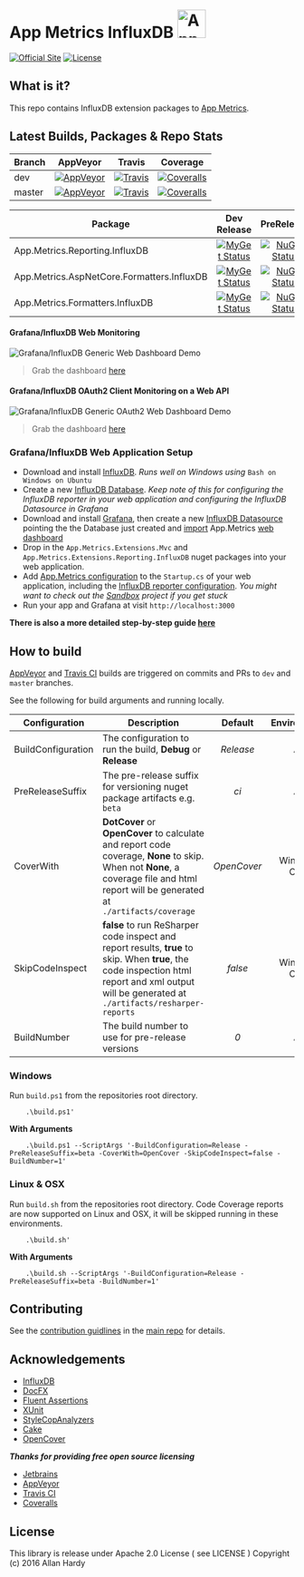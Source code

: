 # App Metrics InfluxDB <img src="http://app-metrics.io/logo.png" alt="App Metrics" width="50px"/> 
[![Official Site](https://img.shields.io/badge/site-appmetrics-blue.svg?style=flat-square)](http://app-metrics.io/reporting/influxdb.html) [![License](https://img.shields.io/badge/License-Apache%202.0-blue.svg?style=flat-square)](https://opensource.org/licenses/Apache-2.0)

## What is it?

This repo contains InfluxDB extension packages to [App Metrics](https://github.com/alhardy/AppMetrics).

## Latest Builds, Packages & Repo Stats

|Branch|AppVeyor|Travis|Coverage|
|------|:--------:|:--------:|:--------:|
|dev|[![AppVeyor](https://img.shields.io/appveyor/ci/alhardy/influxdb/dev.svg?style=flat-square&label=appveyor%20build)](https://ci.appveyor.com/project/alhardy/influxdb/branch/dev)|[![Travis](https://img.shields.io/travis/alhardy/InfluxDB/dev.svg?style=flat-square&label=travis%20build)](https://travis-ci.org/alhardy/InfluxDB)|[![Coveralls](https://img.shields.io/coveralls/alhardy/InfluxDB/dev.svg?style=flat-square)](https://coveralls.io/github/alhardy/InfluxDB?branch=dev)
|master|[![AppVeyor](https://img.shields.io/appveyor/ci/alhardy/influxdb/master.svg?style=flat-square&label=appveyor%20build)](https://ci.appveyor.com/project/alhardy/influxdb/branch/master)| [![Travis](https://img.shields.io/travis/alhardy/InfluxDB/master.svg?style=flat-square&label=travis%20build)](https://travis-ci.org/alhardy/InfluxDB)| [![Coveralls](https://img.shields.io/coveralls/alhardy/InfluxDB/master.svg?style=flat-square)](https://coveralls.io/github/alhardy/InfluxDB?branch=master)|

|Package|Dev Release|PreRelease|Latest Release|
|------|:--------:|:--------:|:--------:|
|App.Metrics.Reporting.InfluxDB|[![MyGet Status](https://img.shields.io/myget/appmetrics/v/App.Metrics.Reporting.InfluxDB.svg?style=flat-square)](https://www.myget.org/feed/appmetrics/package/nuget/App.Metrics.Reporting.InfluxDB)|[![NuGet Status](https://img.shields.io/nuget/vpre/App.Metrics.Reporting.InfluxDB.svg?style=flat-square)](https://www.nuget.org/packages/App.Metrics.Reporting.InfluxDB/)|[![NuGet Status](https://img.shields.io/nuget/v/App.Metrics.Reporting.InfluxDB.svg?style=flat-square)](https://www.nuget.org/packages/App.Metrics.Reporting.InfluxDB/)
|App.Metrics.AspNetCore.Formatters.InfluxDB|[![MyGet Status](https://img.shields.io/myget/appmetrics/v/App.Metrics.AspNetCore.Formatters.InfluxDB.svg?style=flat-square)](https://www.myget.org/feed/appmetrics/package/nuget/App.Metrics.AspNetCore.Formatters.InfluxDB)|[![NuGet Status](https://img.shields.io/nuget/vpre/App.Metrics.AspNetCore.Formatters.InfluxDB.svg?style=flat-square)](https://www.nuget.org/packages/App.Metrics.AspNetCore.Formatters.InfluxDB/)|[![NuGet Status](https://img.shields.io/nuget/v/App.Metrics.AspNetCore.Formatters.InfluxDB.svg?style=flat-square)](https://www.nuget.org/packages/App.Metrics.AspNetCore.Formatters.InfluxDB/)
|App.Metrics.Formatters.InfluxDB|[![MyGet Status](https://img.shields.io/myget/appmetrics/v/App.Metrics.Formatters.InfluxDB.svg?style=flat-square)](https://www.myget.org/feed/appmetrics/package/nuget/App.Metrics.Formatters.InfluxDB)|[![NuGet Status](https://img.shields.io/nuget/vpre/App.Metrics.Formatters.InfluxDB.svg?style=flat-square)](https://www.nuget.org/packages/App.Metrics.Formatters.InfluxDB/)|[![NuGet Status](https://img.shields.io/nuget/v/App.Metrics.Formatters.InfluxDB.svg?style=flat-square)](https://www.nuget.org/packages/App.Metrics.Formatters.InfluxDB/)

#### Grafana/InfluxDB Web Monitoring

![Grafana/InfluxDB Generic Web Dashboard Demo](https://github.com/alhardy/AppMetrics.DocFx/blob/master/images/generic_grafana_dashboard_demo.gif)

> Grab the dashboard [here](https://grafana.com/dashboards/2125)

#### Grafana/InfluxDB OAuth2 Client Monitoring on a Web API

![Grafana/InfluxDB Generic OAuth2 Web Dashboard Demo](https://github.com/alhardy/AppMetrics.DocFx/blob/master/images/generic_grafana_oauth2_dashboard_demo.gif)

> Grab the dashboard [here](https://grafana.com/dashboards/2137)

### Grafana/InfluxDB Web Application Setup

- Download and install [InfluxDB](https://docs.influxdata.com/influxdb/v1.2/introduction/installation/). *Runs well on Windows using* `Bash on Windows on Ubuntu`
- Create a new [InfluxDB Database](https://docs.influxdata.com/influxdb/v1.2/introduction/getting_started/). *Keep note of this for configuring the InfluxDB reporter in your web application and configuring the InfluxDB Datasource in Grafana*
- Download and install [Grafana](https://grafana.com/grafana/download), then create a new [InfluxDB Datasource](http://docs.grafana.org/features/datasources/influxdb/) pointing the the Database just created and [import](http://docs.grafana.org/reference/export_import/#importing-a-dashboard) App.Metrics [web dashboard](https://grafana.com/dashboards/2125)
- Drop in the `App.Metrics.Extensions.Mvc` and `App.Metrics.Extensions.Reporting.InfluxDB` nuget packages into your web application. 
- Add [App.Metrics configuration](https://alhardy.github.io/app-metrics-docs/getting-started/fundamentals/middleware-configuration.html) to the `Startup.cs` of your web application, including the [InfluxDB reporter configuration](http://app-metrics.io/reporting/influxdb.html). *You might want to check out the [Sandbox](https://github.com/alhardy/AppMetrics.Extensions.InfluxDB/tree/master/sandbox/App.Metrics.InfluxDB.Sandbox) project if you get stuck*
- Run your app and Grafana at visit `http://localhost:3000`

**There is also a more detailed step-by-step guide [here](https://al-hardy.blog/2017/04/28/asp-net-core-monitoring-with-influxdb-grafana/)**

## How to build

[AppVeyor](https://ci.appveyor.com/project/alhardy/appmetrics-extensions-influxdb/branch/master) and [Travis CI](https://travis-ci.org/alhardy/AppMetrics.Extensions.InfluxDB) builds are triggered on commits and PRs to `dev` and `master` branches.

See the following for build arguments and running locally.

|Configuration|Description|Default|Environment|Required|
|------|--------|:--------:|:--------:|:--------:|
|BuildConfiguration|The configuration to run the build, **Debug** or **Release** |*Release*|All|Optional|
|PreReleaseSuffix|The pre-release suffix for versioning nuget package artifacts e.g. `beta`|*ci*|All|Optional|
|CoverWith|**DotCover** or **OpenCover** to calculate and report code coverage, **None** to skip. When not **None**, a coverage file and html report will be generated at `./artifacts/coverage`|*OpenCover*|Windows Only|Optional|
|SkipCodeInspect|**false** to run ReSharper code inspect and report results, **true** to skip. When **true**, the code inspection html report and xml output will be generated at `./artifacts/resharper-reports`|*false*|Windows Only|Optional|
|BuildNumber|The build number to use for pre-release versions|*0*|All|Optional|


### Windows

Run `build.ps1` from the repositories root directory.

```
	.\build.ps1'
```

**With Arguments**

```
	.\build.ps1 --ScriptArgs '-BuildConfiguration=Release -PreReleaseSuffix=beta -CoverWith=OpenCover -SkipCodeInspect=false -BuildNumber=1'
```

### Linux & OSX

Run `build.sh` from the repositories root directory. Code Coverage reports are now supported on Linux and OSX, it will be skipped running in these environments.

```
	.\build.sh'
```

**With Arguments**

```
	.\build.sh --ScriptArgs '-BuildConfiguration=Release -PreReleaseSuffix=beta -BuildNumber=1'
```

## Contributing

See the [contribution guidlines](https://github.com/alhardy/AppMetrics/blob/master/CONTRIBUTING.md) in the [main repo](https://github.com/alhardy/AppMetrics) for details.

## Acknowledgements

* [InfluxDB](https://www.influxdata.com/time-series-platform/influxdb/)
* [DocFX](https://dotnet.github.io/docfx/)
* [Fluent Assertions](http://www.fluentassertions.com/)
* [XUnit](https://xunit.github.io/)
* [StyleCopAnalyzers](https://github.com/DotNetAnalyzers/StyleCopAnalyzers)
* [Cake](https://github.com/cake-build/cake)
* [OpenCover](https://github.com/OpenCover/opencover)

***Thanks for providing free open source licensing***

* [Jetbrains](https://www.jetbrains.com/dotnet/) 
* [AppVeyor](https://www.appveyor.com/)
* [Travis CI](https://travis-ci.org/)
* [Coveralls](https://coveralls.io/)

## License

This library is release under Apache 2.0 License ( see LICENSE ) Copyright (c) 2016 Allan Hardy
